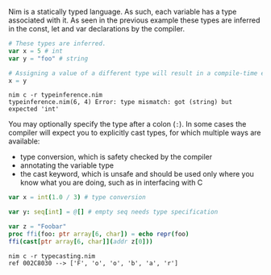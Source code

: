 
Nim is a statically typed language. As such, each variable has a type associated with it. As seen in the previous example these types are inferred in the const, let and var declarations by the compiler.
```nim
# These types are inferred.
var x = 5 # int
var y = "foo" # string

# Assigning a value of a different type will result in a compile-time error.
x = y
```
```
nim c -r typeinference.nim
typeinference.nim(6, 4) Error: type mismatch: got (string) but expected 'int'
```

You may optionally specify the type after a colon (`:`). In some cases the compiler will expect you to explicitly cast types, for which multiple ways are available:

- type conversion, which is safety checked by the compiler
- annotating the variable type
- the cast keyword, which is unsafe and should be used only where you know what you are doing, such as in interfacing with C

```nim
var x = int(1.0 / 3) # type conversion

var y: seq[int] = @[] # empty seq needs type specification

var z = "Foobar"
proc ffi(foo: ptr array[6, char]) = echo repr(foo)
ffi(cast[ptr array[6, char]](addr z[0]))
```
```
nim c -r typecasting.nim
ref 002C8030 --> ['F', 'o', 'o', 'b', 'a', 'r']
```